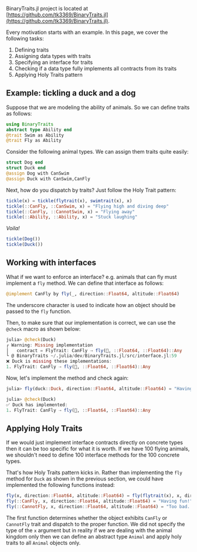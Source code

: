BinaryTraits.jl project is located at
[https://github.com/tk3369/BinaryTraits.jl](https://github.com/tk3369/BinaryTraits.jl).

Every motivation starts with an example.  In this page, we cover the following tasks:

1. Defining traits
2. Assigning data types with traits
3. Specifying an interface for traits
4. Checking if a data type fully implements all contracts from its traits
5. Applying Holy Traits pattern

## Example: tickling a duck and a dog

Suppose that we are modeling the ability of animals.  So we can define traits as follows:

```julia
using BinaryTraits
abstract type Ability end
@trait Swim as Ability
@trait Fly as Ability
```

Consider the following animal types. We can assign them traits quite easily:

```julia
struct Dog end
struct Duck end
@assign Dog with CanSwim
@assign Duck with CanSwim,CanFly
```

Next, how do you dispatch by traits?  Just follow the Holy Trait pattern:

```julia
tickle(x) = tickle(flytrait(x), swimtrait(x), x)
tickle(::CanFly, ::CanSwim, x) = "Flying high and diving deep"
tickle(::CanFly, ::CannotSwim, x) = "Flying away"
tickle(::Ability, ::Ability, x) = "Stuck laughing"
```

*Voila!*

```julia
tickle(Dog())
tickle(Duck())
```

## Working with interfaces

What if we want to enforce an interface? e.g. animals that can fly must
implement a `fly` method.  We can define that interface as follows:

```julia
@implement CanFly by fly(_, direction::Float64, altitude::Float64)
```

The underscore character is used to indicate how an object should be passed
to the `fly` function.

Then, to make sure that our implementation is correct, we can use the `@check`
macro as shown below:

```julia
julia> @check(Duck)
┌ Warning: Missing implementation
│   contract = FlyTrait: CanFly ⇢ fly(🔹, ::Float64, ::Float64)::Any
└ @ BinaryTraits ~/.julia/dev/BinaryTraits.jl/src/interface.jl:59
❌ Duck is missing these implementations:
1. FlyTrait: CanFly ⇢ fly(🔹, ::Float64, ::Float64)::Any
```

Now, let's implement the method and check again:

```julia
julia> fly(duck::Duck, direction::Float64, altitude::Float64) = "Having fun!"

julia> @check(Duck)
✅ Duck has implemented:
1. FlyTrait: CanFly ⇢ fly(🔹, ::Float64, ::Float64)::Any
```

## Applying Holy Traits

If we would just implement interface contracts directly on concrete types then it can
be too specific for what it is worth.  If we have 100 flying animals, we shouldn't need to define
100 interface methods for the 100 concrete types.

That's how Holy Traits pattern kicks in.  Rather than implementing the `fly` method
for `Duck` as shown in the previous section, we could have implemented the following
functions instead:

```julia
fly(x, direction::Float64, altitude::Float64) = fly(flytrait(x), x, direction, altitude)
fly(::CanFly, x, direction::Float64, altitude::Float64) = "Having fun!"
fly(::CannotFly, x, direction::Float64, altitude::Float64) = "Too bad..."
```

The first function determines whether the object exhibits `CanFly` or `CannotFly` trait
and dispatch to the proper function. We did not specify the type of the `x` argument
but in reality if we are dealing with the animal kingdom only then we can define an
abstract type `Animal` and apply holy traits to all `Animal` objects only.
